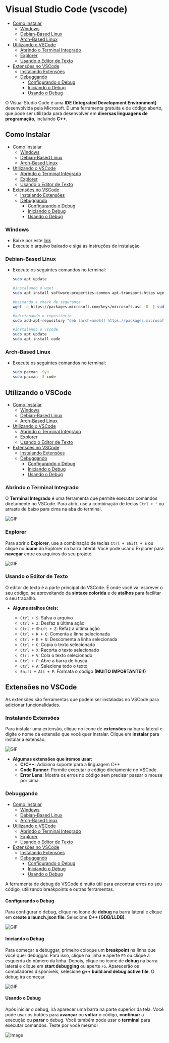 # Visual Studio Code (vscode)

<!-- toc -->
- [Como Instalar](#como-instalar)
  - [Windows](#windows)
  - [Debian-Based Linux](#debian-based-linux)
  - [Arch-Based Linux](#arch-based-linux)
- [Utilizando o VSCode](#utilizando-o-vscode)
  - [Abrindo o Terminal Integrado](#abrindo-o-terminal-integrado)
  - [Explorer](#explorer)
  - [Usando o Editor de Texto](#usando-o-editor-de-texto)
- [Extensões no VSCode](#extensões-no-vscode)
  - [Instalando Extensões](#instalando-extensões)
  - [Debuggando](#debuggando)
    - [Configurando o Debug](#configurando-o-debug)
    - [Iniciando o Debug](#iniciando-o-debug)
    - [Usando o Debug](#usando-o-debug)
<!-- toc -->

O Visual Studio Code é uma **IDE (Integrated Development Environment)** desenvolvida pela Microsoft. É uma ferramenta gratuita e de código aberto, que pode ser utilizada para desenvolver em **diversas linguagens de programação**, incluindo **C++**.

## Como Instalar

<!-- toc -->
- [Como Instalar](#como-instalar)
  - [Windows](#windows)
  - [Debian-Based Linux](#debian-based-linux)
  - [Arch-Based Linux](#arch-based-linux)
- [Utilizando o VSCode](#utilizando-o-vscode)
  - [Abrindo o Terminal Integrado](#abrindo-o-terminal-integrado)
  - [Explorer](#explorer)
  - [Usando o Editor de Texto](#usando-o-editor-de-texto)
- [Extensões no VSCode](#extensões-no-vscode)
  - [Instalando Extensões](#instalando-extensões)
  - [Debuggando](#debuggando)
    - [Configurando o Debug](#configurando-o-debug)
    - [Iniciando o Debug](#iniciando-o-debug)
    - [Usando o Debug](#usando-o-debug)
<!-- toc -->

### Windows

- Baixe por este [link](https://az764295.vo.msecnd.net/stable/74f6148eb9ea00507ec113ec51c489d6ffb4b771/VSCodeUserSetup-x64-1.80.1.exe)
- Execute o arquivo baixado e siga as instruções de instalação

### Debian-Based Linux

- Execute os seguintes comandos no terminal:

  ```bash
  sudo apt update

  #instalando o wget
  sudo apt install software-properties-common apt-transport-https wget

  #baixando a chave de segurança
  wget -q https://packages.microsoft.com/keys/microsoft.asc -O- | sudo apt-key add -

  #adicionando o repositório
  sudo add-apt-repository "deb [arch=amd64] https://packages.microsoft.com/repos/vscode stable main"

  #instalando o vscode
  sudo apt update
  sudo apt install code
  ```

### Arch-Based Linux

- Execute os seguintes comandos no terminal:

  ```bash
  sudo pacman -Syu
  sudo pacman -S code
  ```

## Utilizando o VSCode

<!-- toc -->
- [Como Instalar](#como-instalar)
  - [Windows](#windows)
  - [Debian-Based Linux](#debian-based-linux)
  - [Arch-Based Linux](#arch-based-linux)
- [Utilizando o VSCode](#utilizando-o-vscode)
  - [Abrindo o Terminal Integrado](#abrindo-o-terminal-integrado)
  - [Explorer](#explorer)
  - [Usando o Editor de Texto](#usando-o-editor-de-texto)
- [Extensões no VSCode](#extensões-no-vscode)
  - [Instalando Extensões](#instalando-extensões)
  - [Debuggando](#debuggando)
    - [Configurando o Debug](#configurando-o-debug)
    - [Iniciando o Debug](#iniciando-o-debug)
    - [Usando o Debug](#usando-o-debug)
<!-- toc -->

### Abrindo o Terminal Integrado

O **Terminal Integrado** é uma ferramenta que permite executar comandos diretamente no VSCode. Para abrir, use a combinação de teclas `Ctrl + '` ou arraste de baixo para cima na aba do terminal.

![GIF](https://github.com/senapk/fupisfun/assets/103089400/419ed8f7-0684-4ee9-a7b4-11f65a88f367)

### Explorer

Para abrir o **Explorer**, use a combinação de teclas `Ctrl + Shift + E` ou clique no **ícone** do Explorer na barra lateral. Você pode usar o Explorer para **navegar** entre os arquivos do seu projeto.

![GIF](https://github.com/senapk/fupisfun/assets/103089400/439fecde-6932-4187-811b-6c1795e093d7)

### Usando o Editor de Texto

O editor de texto é a parte principal do VSCode. É onde você vai escrever o seu código, se aproveitando da **sintaxe colorida** e de **atalhos** para facilitar o seu trabalho.

- **Alguns atalhos úteis:**

  - `Ctrl + S`: Salva o arquivo
  - `Ctrl + Z`: Desfaz a última ação
  - `Ctrl + Shift + Z`: Refaz a última ação
  - `Ctrl + K + C`: Comenta a linha selecionada
  - `Ctrl + K + U`: Descomenta a linha selecionada
  - `Ctrl + C`: Copia o texto selecionado
  - `Ctrl + X`: Recorta o texto selecionado
  - `Ctrl + V`: Cola o texto selecionado
  - `Ctrl + F`: Abre a barra de busca
  - `Ctrl + A`: Seleciona todo o texto
  - `Shift + Alt + F`: Formata o código **(MUITO IMPORTANTE!!)**

## Extensões no VSCode

As extensões são ferramentas que podem ser instaladas no VSCode para adicionar funcionalidades.

### Instalando Extensões

Para instalar uma extensão, clique no ícone de **extensões** na barra lateral e digite o nome da extensão que você quer instalar. Clique em **instalar** para instalar a extensão.

![GIF](https://github.com/senapk/fupisfun/assets/103089400/7a52d544-5f68-47a4-b583-2d2982b64e92)

- **Algumas extensões que iremos usar:**
  - **C/C++**: Adiciona suporte para a linguagem C++
  - **Code Runner**: Permite executar o código diretamente no VSCode.
  - **Error Lens**: Mostra os erros no código sem precisar passar o mouse por cima.

### Debuggando

<!-- toc -->
- [Como Instalar](#como-instalar)
  - [Windows](#windows)
  - [Debian-Based Linux](#debian-based-linux)
  - [Arch-Based Linux](#arch-based-linux)
- [Utilizando o VSCode](#utilizando-o-vscode)
  - [Abrindo o Terminal Integrado](#abrindo-o-terminal-integrado)
  - [Explorer](#explorer)
  - [Usando o Editor de Texto](#usando-o-editor-de-texto)
- [Extensões no VSCode](#extensões-no-vscode)
  - [Instalando Extensões](#instalando-extensões)
  - [Debuggando](#debuggando)
    - [Configurando o Debug](#configurando-o-debug)
    - [Iniciando o Debug](#iniciando-o-debug)
    - [Usando o Debug](#usando-o-debug)
<!-- toc -->

A ferramenta de debug do VSCode é muito útil para encontrar erros no seu código, utilizando breakpoints e outras ferramentas.

#### Configurando o Debug

Para configurar o debug, clique no ícone de **debug** na barra lateral e clique em **create a launch.json file**. Selecione **C++ (GDB/LLDB)**.

![GIF](https://github.com/senapk/fupisfun/assets/103089400/d630685a-f3cd-41ed-a23c-113e07c28da7)

#### Iniciando o Debug

Para começar a debuggar, primeiro coloque um **breakpoint** na linha que você quer debuggar. Para isso, clique na linha e aperte `F9` ou clique à esquerda do número da linha. Depois, clique no ícone de **debug** na barra lateral e clique em **start debugging** ou aperte `F5`. Aparecerão os compiladores disponíveis, selecione **g++ build and debug active file**. O debug irá começar.

![GIF](https://github.com/senapk/fupisfun/assets/103089400/510ff958-c905-4131-b608-c212a917a4af)

#### Usando o Debug

Após iniciar o debug, irá aparecer uma barra na parte superior da tela. Você pode usar os botões para **avançar** ou **voltar** o código, **continuar** a execução ou **parar** o debug. Você também pode usar o **terminal** para executar comandos. Teste por você mesmo!

![Image](https://github.com/senapk/fupisfun/assets/103089400/682009e2-87f2-43ea-a924-e50c4c5d1ee1)
